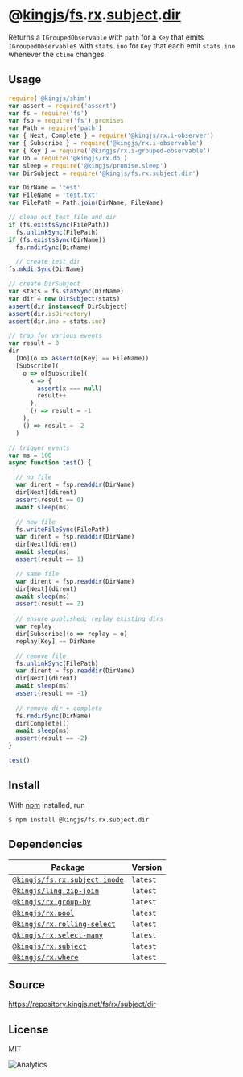 # @[kingjs][@kingjs]/[fs][ns0].[rx][ns1].[subject][ns2].[dir][ns3]
Returns a `IGroupedObservable` with `path` for a `Key`  that emits `IGroupedObservable`s with `stats.ino` for `Key` that each emit `stats.ino` whenever the `ctime` changes.
## Usage
```js
require('@kingjs/shim')
var assert = require('assert')
var fs = require('fs')
var fsp = require('fs').promises
var Path = require('path')
var { Next, Complete } = require('@kingjs/rx.i-observer')
var { Subscribe } = require('@kingjs/rx.i-observable')
var { Key } = require('@kingjs/rx.i-grouped-observable')
var Do = require('@kingjs/rx.do')
var sleep = require('@kingjs/promise.sleep')
var DirSubject = require('@kingjs/fs.rx.subject.dir')

var DirName = 'test'
var FileName = 'test.txt'
var FilePath = Path.join(DirName, FileName)

// clean out test file and dir
if (fs.existsSync(FilePath))
  fs.unlinkSync(FilePath)
if (fs.existsSync(DirName))
  fs.rmdirSync(DirName)

  // create test dir
fs.mkdirSync(DirName)

// create DirSubject
var stats = fs.statSync(DirName)
var dir = new DirSubject(stats)
assert(dir instanceof DirSubject)
assert(dir.isDirectory)
assert(dir.ino = stats.ino)

// trap for various events
var result = 0
dir
  [Do](o => assert(o[Key] == FileName))
  [Subscribe](
    o => o[Subscribe](
      x => {
        assert(x === null)
        result++
      },
      () => result = -1
    ),
    () => result = -2
  )

// trigger events
var ms = 100
async function test() {

  // no file
  var dirent = fsp.readdir(DirName)
  dir[Next](dirent)
  assert(result == 0)
  await sleep(ms)

  // new file
  fs.writeFileSync(FilePath)
  var dirent = fsp.readdir(DirName)
  dir[Next](dirent)
  await sleep(ms)
  assert(result == 1)

  // same file
  var dirent = fsp.readdir(DirName)
  dir[Next](dirent)
  await sleep(ms)
  assert(result == 2)
  
  // ensure published; replay existing dirs
  var replay
  dir[Subscribe](o => replay = o)
  replay[Key] == DirName

  // remove file
  fs.unlinkSync(FilePath)
  var dirent = fsp.readdir(DirName)
  dir[Next](dirent)
  await sleep(ms)
  assert(result == -1)
  
  // remove dir + complete
  fs.rmdirSync(DirName)
  dir[Complete]()
  await sleep(ms)
  assert(result == -2)
}

test()
```






## Install
With [npm](https://npmjs.org/) installed, run
```
$ npm install @kingjs/fs.rx.subject.dir
```
## Dependencies
|Package|Version|
|---|---|
|[`@kingjs/fs.rx.subject.inode`](https://www.npmjs.com/package/@kingjs/fs.rx.subject.inode)|`latest`|
|[`@kingjs/linq.zip-join`](https://www.npmjs.com/package/@kingjs/linq.zip-join)|`latest`|
|[`@kingjs/rx.group-by`](https://www.npmjs.com/package/@kingjs/rx.group-by)|`latest`|
|[`@kingjs/rx.pool`](https://www.npmjs.com/package/@kingjs/rx.pool)|`latest`|
|[`@kingjs/rx.rolling-select`](https://www.npmjs.com/package/@kingjs/rx.rolling-select)|`latest`|
|[`@kingjs/rx.select-many`](https://www.npmjs.com/package/@kingjs/rx.select-many)|`latest`|
|[`@kingjs/rx.subject`](https://www.npmjs.com/package/@kingjs/rx.subject)|`latest`|
|[`@kingjs/rx.where`](https://www.npmjs.com/package/@kingjs/rx.where)|`latest`|
## Source
https://repository.kingjs.net/fs/rx/subject/dir
## License
MIT

![Analytics](https://analytics.kingjs.net/fs/rx/subject/dir)

[@kingjs]: https://www.npmjs.com/package/kingjs
[ns0]: https://www.npmjs.com/package/@kingjs/fs
[ns1]: https://www.npmjs.com/package/@kingjs/fs.rx
[ns2]: https://www.npmjs.com/package/@kingjs/fs.rx.subject
[ns3]: https://www.npmjs.com/package/@kingjs/fs.rx.subject.dir

